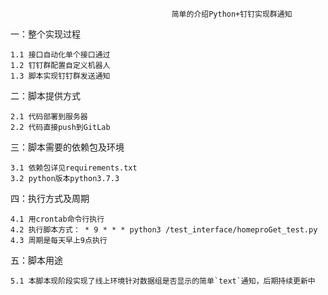                                         简单的介绍Python+钉钉实现群通知


一：整个实现过程

    1.1 接口自动化单个接口通过
    1.2 钉钉群配置自定义机器人
    1.3 脚本实现钉钉群发送通知

    

二：脚本提供方式
    
    2.1 代码部署到服务器
    2.2 代码直接push到GitLab



三：脚本需要的依赖包及环境

    3.1 依赖包详见requirements.txt
    3.2 python版本python3.7.3

    
四：执行方式及周期

    4.1 用crontab命令行执行
    4.2 执行脚本方式： * 9 * * * python3 /test_interface/homeproGet_test.py
    4.3 周期是每天早上9点执行
    
五：脚本用途

    5.1 本脚本现阶段实现了线上环境针对数据组是否显示的简单`text`通知，后期持续更新中
    

   

